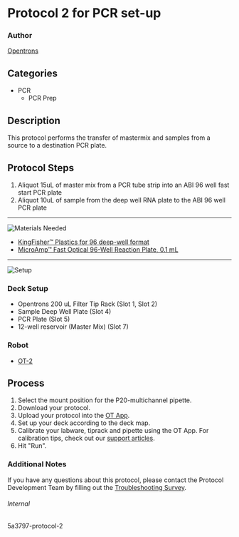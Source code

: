 # Protocol 2 for PCR set-up

### Author
[Opentrons](https://opentrons.com/)



## Categories
* PCR
	* PCR Prep

## Description
This protocol performs the transfer of mastermix and samples from a source to a destination PCR plate.

## Protocol Steps

1. Aliquot 15uL of master mix from a PCR tube strip into an ABI 96 well fast start PCR plate
2. Aliquot 10uL of sample from the deep well RNA plate to the ABI 96 well PCR plate


---
![Materials Needed](https://s3.amazonaws.com/opentrons-protocol-library-website/custom-README-images/001-General+Headings/materials.png)

* [KingFisher™ Plastics for 96 deep-well format](https://www.thermofisher.com/order/catalog/product/95040450#/95040450)
* [MicroAmp™ Fast Optical 96-Well Reaction Plate, 0.1 mL](https://www.thermofisher.com/order/catalog/product/4346907#/4346907)

---
![Setup](https://s3.amazonaws.com/opentrons-protocol-library-website/custom-README-images/001-General+Headings/Setup.png)

### Deck Setup
* Opentrons 200 uL Filter Tip Rack (Slot 1, Slot 2)
* Sample Deep Well Plate (Slot 4)
* PCR Plate (Slot 5)
* 12-well reservoir (Master Mix) (Slot 7)

### Robot
* [OT-2](https://opentrons.com/ot-2)

## Process
1. Select the mount position for the P20-multichannel pipette.
2. Download your protocol.
3. Upload your protocol into the [OT App](https://opentrons.com/ot-app).
4. Set up your deck according to the deck map.
5. Calibrate your labware, tiprack and pipette using the OT App. For calibration tips, check out our [support articles](https://support.opentrons.com/en/collections/1559720-guide-for-getting-started-with-the-ot-2).
6. Hit "Run".

### Additional Notes
If you have any questions about this protocol, please contact the Protocol Development Team by filling out the [Troubleshooting Survey](https://protocol-troubleshooting.paperform.co/).

###### Internal
5a3797-protocol-2